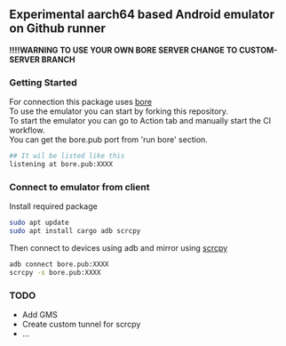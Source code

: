 ## Experimental aarch64 based Android emulator on Github runner
**!!!!WARNING TO USE YOUR OWN BORE SERVER CHANGE TO CUSTOM-SERVER BRANCH**  
### Getting Started
For connection this package uses [bore](https://github.com/ekzhang/bore)  
To use the emulator you can start by forking this repository.  
To start the emulator you can go to Action tab and manually start the CI workflow.  
You can get the bore.pub port from 'run bore' section.  
```bash
## It wil be listed like this 
listening at bore.pub:XXXX
```

### Connect to emulator from client
Install required package

```bash
sudo apt update
sudo apt install cargo adb scrcpy
```
Then connect to devices using adb and mirror using [scrcpy](https://github.com/Genymobile/scrcpy)

```bash
adb connect bore.pub:XXXX
scrcpy -s bore.pub:XXXX
```
### TODO
- Add GMS
- Create custom tunnel for scrcpy
- ...
